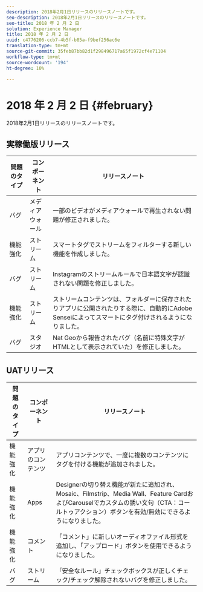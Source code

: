```yaml
---
description: 2018年2月1日リリースのリリースノートです。
seo-description: 2018年2月1日リリースのリリースノートです。
seo-title: 2018 年 2 月 2 日
solution: Experience Manager
title: 2018 年 2 月 2 日
uuid: c4776206-ccb7-4b5f-b85a-f9bef256ac6e
translation-type: tm+mt
source-git-commit: 35feb87bb82d1f298496717a65f1972cf4e71104
workflow-type: tm+mt
source-wordcount: '194'
ht-degree: 10%

---
```



# 2018 年 2 月 2 日 {#february}

2018年2月1日リリースのリリースノートです。

## 実稼働版リリース

| **問題のタイプ** | **コンポーネント** | **リリースノート** |
|---|---|---|
| バグ | メディアウォール | 一部のビデオがメディアウォールで再生されない問題が修正されました。 |
| 機能強化 | ストリーム | スマートタグでストリームをフィルターする新しい機能を作成しました。 |
| バグ | ストリーム | Instagramのストリームルールで日本語文字が認識されない問題を修正しました。 |
| 機能強化 | ストリーム | ストリームコンテンツは、フォルダーに保存されたりアプリに公開されたりする際に、自動的にAdobe Senseiによってスマートにタグ付けされるようになりました。 |
| バグ | スタジオ | Nat Geoから報告されたバグ（名前に特殊文字がHTMLとして表示されていた）を修正しました。 |

## UATリリース

| **問題のタイプ** | **コンポーネント** | **リリースノート** |
|---|---|---|
| 機能強化 | アプリのコンテンツ | アプリコンテンツで、一度に複数のコンテンツにタグを付ける機能が追加されました。 |
| 機能強化 | Apps | Designerの切り替え機能が新たに追加され、Mosaic、Filmstrip、Media Wall、Feature CardおよびCarouselでカスタムの誘い文句（CTA：コールトゥアクション）ボタンを有効/無効にできるようになりました。 |
| 機能強化 | コメント | 「コメント」に新しいオーディオファイル形式を追加し、「アップロード」ボタンを使用できるようになりました。 |
| バグ | ストリーム | 「安全なルール」チェックボックスが正しくチェック/チェック解除されないバグを修正しました。 |


